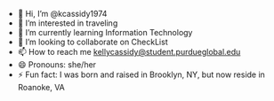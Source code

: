- 👋 Hi, I’m @kcassidy1974
- 👀 I’m interested in traveling
- 🌱 I’m currently learning Information Technology
- 💞️ I’m looking to collaborate on CheckList
- 📫 How to reach me kellycassidy@student.purdueglobal.edu
- 😄 Pronouns: she/her
- ⚡ Fun fact: I was born and raised in Brooklyn, NY, but now reside in Roanoke, VA

<!---
kcassidy1974/kcassidy1974 is a ✨ special ✨ repository because its `README.md` (this file) appears on your GitHub profile.
You can click the Preview link to take a look at your changes.
--->
